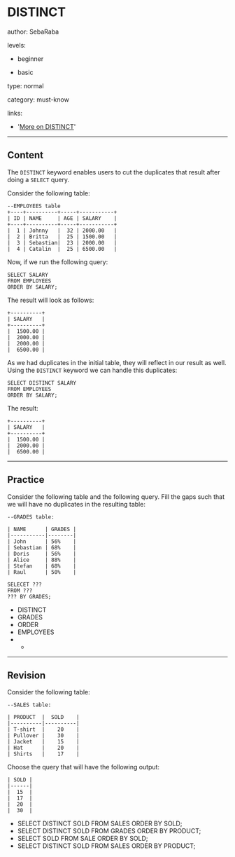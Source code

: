 # DISTINCT
author: SebaRaba

levels:

  - beginner

  - basic

type: normal

category: must-know

links:

  - '[More on DISTINCT](https://www.tutorialspoint.com/sql/sql-distinct-keyword.htm)'

---
## Content

The `DISTINCT` keyword enables users to cut the duplicates that result after doing a `SELECT` query.

Consider the following table:
```
--EMPLOYEES table
+----+----------+-----+-----------+
| ID | NAME     | AGE | SALARY    |
+----+----------+-----+-----------+
|  1 | Johnny   |  32 | 2000.00   |
|  2 | Britta   |  25 | 1500.00   |
|  3 | Sebastian|  23 | 2000.00   |
|  4 | Catalin  |  25 | 6500.00   |
```

Now, if we run the following query:
```
SELECT SALARY
FROM EMPLOYEES
ORDER BY SALARY;
```
The result will look as follows:
```
+----------+
| SALARY   |
+----------+
|  1500.00 |
|  2000.00 |
|  2000.00 |
|  6500.00 |
```

As we had duplicates in the initial table, they will reflect in our result as well. Using the `DISTINCT` keyword we can handle this duplicates:
```
SELECT DISTINCT SALARY
FROM EMPLOYEES
ORDER BY SALARY;
```
The result:
```
+----------+
| SALARY   |
+----------+
|  1500.00 |
|  2000.00 |
|  6500.00 |
```
---
## Practice

Consider the following table and the following query. Fill the gaps such that we will have no duplicates in the resulting table:
```
--GRADES table:

| NAME      | GRADES |
|-----------|--------|
| John      | 56%    |
| Sebastian | 68%    |
| Doris     | 56%    |
| Alice     | 88%    |
| Stefan    | 68%    |
| Raul      | 50%    |

SELECET ???
FROM ???
??? BY GRADES;
```

* DISTINCT
* GRADES
* ORDER
* EMPLOYEES
* *

---
## Revision

Consider the following table:
```
--SALES table:

| PRODUCT  |  SOLD    |
|----------|----------|
| T-shirt  |    20    |
| Pullover |    30    |
| Jacket   |    15    |
| Hat      |    20    |
| Shirts   |    17    |
```
Choose the query that will have the following output:
```
| SOLD |
|------|
|  15  |
|  17  |
|  20  |
|  30  |
```
* SELECT DISTINCT SOLD FROM SALES ORDER BY SOLD;
* SELECT DISTINCT SOLD FROM GRADES ORDER BY PRODUCT;
* SELECT SOLD FROM SALE ORDER BY SOLD;
* SELECT DISTINCT SOLD FROM SALES ORDER BY PRODUCT;
